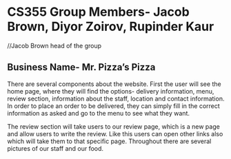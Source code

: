 # CS355 Group Members- Jacob Brown, Diyor Zoirov, Rupinder Kaur
//Jacob Brown head of the group
## Business Name- Mr. Pizza’s Pizza

There are several components about the website. First the user will see the home page, where they will find the options- delivery information, menu, review section, information about the staff, location and contact information. In order to place an order to be delivered, they can simply fill in the correct information as asked and go to the menu to see what they want. 

The review section will take users to our review page, which is a new page and allow users to write the review. Like this users can open other links also which will take them to that specific page. Throughout there are several pictures of our staff and our food.
